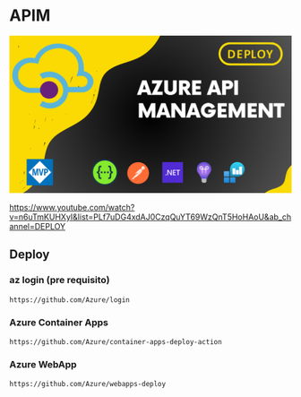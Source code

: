 # APIM

![APIM](./docs/img/capa.png)

https://www.youtube.com/watch?v=n6uTmKUHXyI&list=PLf7uDG4xdAJ0CzqQuYT69WzQnT5HoHAoU&ab_channel=DEPLOY

## Deploy

### az login (pre requisito)

```
https://github.com/Azure/login
```

### Azure Container Apps

```
https://github.com/Azure/container-apps-deploy-action
```

### Azure WebApp

```
https://github.com/Azure/webapps-deploy
```
